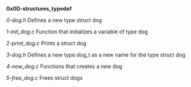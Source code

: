 **0x0D-structures_typedef**

*0-dog.h*
Defines a new type struct dog

*1-init_dog.c*
Function that initializes a variable of type dog

*2-print_dog.c*
Prints a struct dog

*3-dog.h*
Defines a new type dog_t as a new name for the type struct dog

*4-new_dog.c*
Functions that creates a new dog

*5-free_dog.c*
Frees struct dogs
